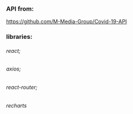 ### API from:
https://github.com/M-Media-Group/Covid-19-API
### libraries:
###### react;
###### axios;
###### react-router;
###### recharts

